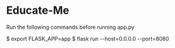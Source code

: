 # Educate-Me

Run the following commands before running app.py

$ export FLASK_APP=app
$ flask run --host=0.0.0.0 --port=8080


